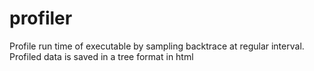 # profiler
Profile run time of executable by sampling backtrace at regular interval. Profiled data is saved in a tree format in html
